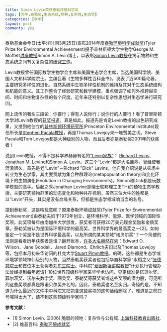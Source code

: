 ```yaml
---
title: Simon Levin荣获泰勒环境科学奖
tags: [大牛,泰勒奖,生态系统,物种,复杂性,生态学]
categories: [学术]
layout: post
comments: yes
---
```


泰勒基金会今日(太平洋时间3月25日)宣布2014年度[泰勒环境科学成就奖](http://tylerprize.usc.edu/index.html)(Tyler Prize for Environmental Achievenment)授予普林斯顿大学生物学George M. Moffett[讲座教授](http://sixf.org/cn/2014/02/academic-rank-professorship-uk-us/)Simon A. Levin博士，以表彰[Simon Levin教授](http://www.princeton.edu/~slevin/)在揭示物种和生态系统之间有关复杂性的[研究工作](http://tylerprize.usc.edu/press/pr2014.html)。

Levin教授曾任国际数学生物学会主席和美国生态学会主席，当选美国科学院、美国人文和科学院院士。主编巨著《生物多样性百科全书》，发表了近500篇论著。主要研究多样性的进化、自然系统中生物多样性机制的维持及其对于生态系统结构和机能的意义。其工作整合了经验研究和数学建模，重点强调了如何外推跨越空间、时间和生物复杂性的各个尺度。近年来还特别以复杂性思想对生态学进行研究[1]。

网上流传的著名三段论：你要行；得有人说你行；说你行的人要行！看了普里斯顿大学对Levin教授的[获奖报道](http://www.princeton.edu/main/news/archive/S39/56/67M97/index.xml?section=facstaff)，真是如此。报道先是肯定Levin教授的出色研究成果，又提到他创立的[普林斯顿环境研究所](http://www.princeton.edu/pei/)(Princeton Environmental Institute)现任所长是[Stephen Pacala教授](http://www.princeton.edu/~pacala/)，再是Thomas Lovejoy来一堆赞美之词。Steve Pacala和Tom Lovejoy都是大神级别的人物，而且后者亦是泰勒奖2001年的获奖者！

说到Levin教授，不得不提科学界赫赫有名的[“Levin家族”](http://sixf.org/en/2014/03/big-names-in-ecology/)： [Richard Levins](http://www.hsph.harvard.edu/richard-levins/)、[Jonathan M. Levine](http://www.usys.ethz.ch/people/professors/fullprofessors/jlevine)和[Simon A. Levin](http://www.princeton.edu/~slevin/)。这三个“Levin”都是大名鼎鼎，曾经使我混淆很久。首先是老“Levin”－Richard "Dick" Levins，他自我介绍说是从农场主转业为生态学家，其主要贡献为集合种群理论(metapopulation theory)和变化环境下的生物演化(Evolution in Changing Environments)。Simon和Dick都是玩数学模型的高手。后起之秀Jonathan Levine是瑞士联邦理工(ETH)的植物生态学教授，主要研究植物群落的动态变化和物种共存机制。虽然三位大牛的姓都是以“Levin”开头，其实是没有血缘关系，但都是生态学领域响当当的名号。

提到泰勒奖，这是啥玩意呢？原来泰勒环境成就奖(Tyler Prize for Environmental Achievement)由泰勒夫妇于1973年创立，是环境科学、能源、医学领域的国际性奖项。此奖项每年由南加州大学颁发，获奖者可获得20万美元现金奖励和金质奖章。泰勒奖被认为是国际环境科学的最高奖，世界科学界的最高奖之一[2]。如何鉴定一个奖是不是世界科学最高奖，以及所谓的某某领域“诺贝尔奖”？一个简便的法则是看看历年获奖者是谁？翻开账本，[许多大名](http://sixf.org/en/2014/03/big-names-in-ecology/)[赫然在列](http://en.wikipedia.org/wiki/Tyler_Prize_for_Environmental_Achievement)：Edward O. Wilson、Jane Goodall、Jared Diamond、Ehrlich夫妇以及Thomas Lovejoy等，包括本月初来华访问的杜克大学[Stuart Pimm教授](http://sixf.org/en/2014/03/once-upon-a-year-at-duke/)。的确，这些都是生态学或环境学领域神仙级别的人物，当然泰勒奖获奖者也包括华裔科学家“水稻之父”[张德慈院士](http://en.wikipedia.org/wiki/T._T._Chang)和首位本土获奖者[刘东生院士](http://www.cas.cn/ky/kjjl/gjzgkxjsj/2003n/lds/)。中科院“[爱因斯坦讲席教授](http://www.bic.cas.cn/zdxm/AYSTJXJS/200911/P020100810354187902484.doc)”计划执行管理办法曾经提到每年邀请1-10位世界顶级科学家来华学术访问，界定标准是诺贝尔奖、菲尔茨奖、沃尔夫数学奖、图灵奖、泰勒奖等获奖者或这些奖项的潜力股，可见所列这些奖项都真是跟诺贝尔奖齐名的。因此，泰勒奖也名至实归。奇怪的是，不知道为什么最近的文件中中科院又把包含这些奖项的这句话给删除了，难道是之前口号喊得太大了，请不到这些顶级科学家吗？



**参考文献：**

-	[1] Simon Levin. (2006) 脆弱的领地：复杂性与公有域. [上海科技教育出版社](http://www.sino-eh.com/sts/BookHTML/Book_319.shtml).
-	[2] 维基百科: [泰勒环境成就奖](http://zh.wikipedia.org/wiki/泰勒环境成就奖).